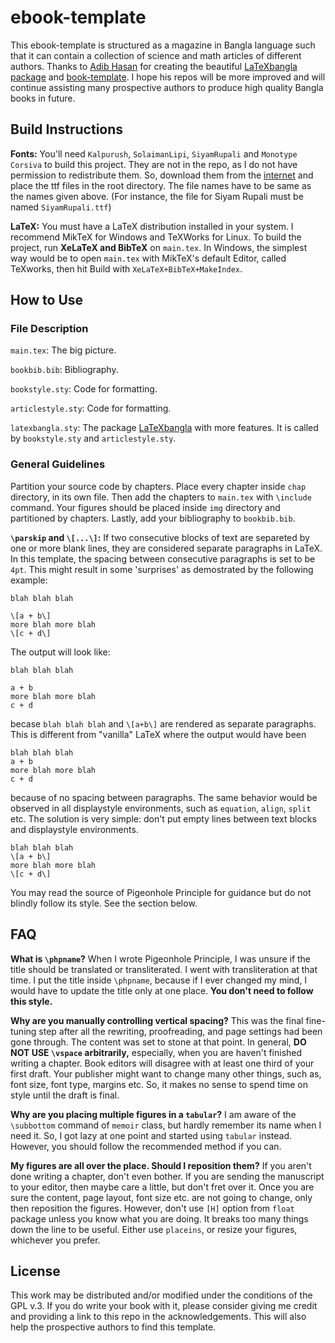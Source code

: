 # ebook-template

This ebook-template is structured as a magazine in Bangla language such that it can contain a collection of science and math articles of different authors. Thanks to [Adib Hasan](https://github.com/Neehan) for creating the beautiful [LaTeXbangla package](https://github.com/Neehan/LaTeXbangla) and [book-template](https://github.com/Neehan/book-template). I hope his repos will be more improved and will continue assisting many prospective authors to produce high quality Bangla books in future. 

## Build Instructions
**Fonts:** You'll need `Kalpurush`, `SolaimanLipi`, `SiyamRupali` and `Monotype Corsiva` to build this project. They are not in the repo, as I do not have permission to redistribute them. So, download them from the [internet](https://www.omicronlab.com/bangla-fonts.html) and place the ttf files in the root directory. The file names have to be same as the names given above. (For instance, the file for Siyam Rupali must be named `SiyamRupali.ttf`)

**LaTeX:** You must have a LaTeX distribution installed in your system. I recommend MikTeX for Windows and TeXWorks for Linux. To build the project, run **XeLaTeX and BibTeX** on `main.tex`. In Windows, the simplest way would be to open `main.tex` with MikTeX's default Editor, called TeXworks, then hit Build with `XeLaTeX+BibTeX+MakeIndex`. 

## How to Use
### File Description
`main.tex`: The big picture.

`bookbib.bib`: Bibliography.

`bookstyle.sty`: Code for formatting.

`articlestyle.sty`: Code for formatting.

`latexbangla.sty`: The package [LaTeXbangla](https://github.com/Neehan/LaTeXbangla) with more features. It is called by `bookstyle.sty` and `articlestyle.sty`.

### General Guidelines
Partition your source code by chapters. Place every chapter inside `chap` directory, in its own file. Then add the chapters to `main.tex` with `\include` command. Your figures should be placed inside `img` directory and partitioned by chapters. Lastly, add your bibliography to `bookbib.bib`. 

**`\parskip` and `\[...\]`:** If two consecutive blocks of text are separeted by one or more blank lines, they are considered separate paragraphs in LaTeX. In this template, the spacing between consecutive paragraphs is set to be `4pt`. This might result in some 'surprises' as demostrated by the following example:
```
blah blah blah

\[a + b\]
more blah more blah
\[c + d\]
```
The output will look like:
```
blah blah blah

a + b
more blah more blah
c + d
```
becase `blah blah blah` and `\[a+b\]` are rendered as separate paragraphs. This is different from "vanilla" LaTeX where the output would have been

```
blah blah blah
a + b
more blah more blah
c + d
```
because of no spacing between paragraphs. The same behavior would be observed in all displaystyle environments, such as `equation`, `align`, `split` etc. The solution is very simple: don't put empty lines between text blocks and displaystyle environments.

```
blah blah blah
\[a + b\]
more blah more blah
\[c + d\]
```


You may read the source of Pigeonhole Principle for guidance but do not blindly follow its style. See the section below.

## FAQ
**What is `\phpname`?**
When I wrote Pigeonhole Principle, I was unsure if the title should be translated or transliterated. I went with transliteration at that time. I put the title inside `\phpname`, because if I ever changed my mind, I would have to update the title only at one place. **You don't need to follow this style.** 

**Why are you manually controlling vertical spacing?**
This was the final fine-tuning step after all the rewriting, proofreading, and page settings had been gone through. The content was set to stone at that point. In general, **DO NOT USE `\vspace` arbitrarily,** especially, when you are haven't finished writing a chapter. Book editors will disagree with at least one third of your first draft. Your publisher might want to change many other things, such as, font size, font type, margins etc. So, it makes no sense to spend time on style until the draft is final.

**Why are you placing multiple figures in a `tabular`?**
I am aware of the `\subbottom` command of `memoir` class, but hardly remember its name when I need it. So, I got lazy at one point and started using `tabular` instead. However, you should follow the recommended method if you can.

**My figures are all over the place. Should I reposition them?**
If you aren't done writing a chapter, don't even bother. If you are sending the manuscript to your editor, then maybe care a little, but don't fret over it. Once you are sure the content, page layout, font size etc. are not going to change, only then reposition the figures. However, don't use `[H]` option from `float` package unless you know what you are doing. It breaks too many things down the line to be useful. Either use `placeins`, or resize your figures, whichever you prefer.

## License
This work may be distributed and/or modified under the conditions of the GPL v.3. If you do write your book with it, please consider giving me credit and providing a link to this repo in the acknowledgements. This will also help the prospective authors to find this template.
